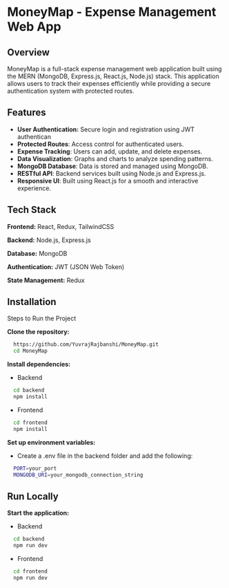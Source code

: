 
# MoneyMap - Expense Management Web App




## Overview
MoneyMap is a full-stack expense management web application built using the MERN (MongoDB, Express.js, React.js, Node.js) stack. This application allows users to track their expenses efficiently while providing a secure authentication system with protected routes.


## Features

- **User Authentication:** Secure login and registration using JWT authentican
- **Protected Routes**: Access control for authenticated users.
- **Expense Tracking**: Users can add, update, and delete expenses.
- **Data Visualization**: Graphs and charts to analyze spending patterns.
- **MongoDB Database**: Data is stored and managed using MongoDB.
- **RESTful API**: Backend services built using Node.js and Express.js.
- **Responsive UI**: Built using React.js for a smooth and interactive experience.


## Tech Stack

**Frontend:** React, Redux, TailwindCSS

**Backend:** Node.js, Express.js

**Database:** MongoDB

**Authentication:** JWT (JSON Web Token)

**State Management:** Redux


## Installation

Steps to Run the Project

**Clone the repository:**
```bash
  https://github.com/YuvrajRajbanshi/MoneyMap.git
  cd MoneyMap
```

**Install dependencies:**
- Backend
```bash
  cd backend
  npm install
```
- Frontend
```bash
  cd frontend
  npm install
```
**Set up environment variables:**    
- Create a .env file in the backend folder and add the following:
```bash
  PORT=your_port
  MONGODB_URI=your_mongodb_connection_string
```


## Run Locally

**Start the application:**
- Backend
```bash
  cd backend
  npm run dev
```
- Frontend
```bash
  cd frontend
  npm run dev
```

